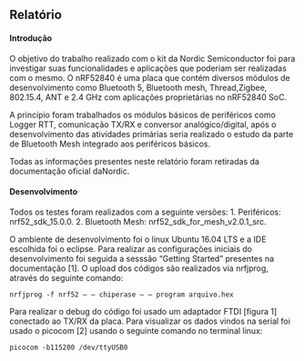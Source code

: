 ## Relatório

#### Introdução
<p>O objetivo do trabalho realizado com o kit da Nordic Semiconductor foi para investigar suas funcionalidades e aplicações que poderiam ser realizadas com o mesmo. O nRF52840 é uma placa que contém diversos módulos de desenvolvimento como Bluetooth 5, Bluetooth mesh, Thread,Zigbee, 802.15.4, ANT e 2.4 GHz com aplicações proprietárias no nRF52840 SoC.</p>
<p>A princípio foram trabalhados os módulos básicos de periféricos como Logger RTT,
comunicação TX/RX e conversor analógico/digital, após o desenvolvimento das atividades
primárias seria realizado o estudo da parte de Bluetooth Mesh integrado aos periféricos básicos.</p>
<p>Todas as informações presentes neste relatório foram retiradas da documentação oficial daNordic.</p>

#### Desenvolvimento
<p>Todos os testes foram realizados com a seguinte versões:
1. Periféricos: nrf52_sdk_15.0.0.
2. Bluetooth Mesh: nrf52_sdk_for_mesh_v2.0.1_src.
</p>

<p>O ambiente de desenvolvimento foi o linux Ubuntu 16.04 LTS e a IDE escolhida foi o eclipse. Para realizar as configurações iniciais do desenvolvimento foi seguida a sesssão “Getting Started” presentes na documentação [1]. O upload dos códigos são realizados via nrfjprog, através do seguinte comando:</p>

```nrfjprog -f nrf52 – – chiperase – – program arquivo.hex```
<p>Para realizar o debug do código foi usado um adaptador FTDI [figura 1] conectado ao TX/RX da placa. Para visualizar os dados vindos na serial foi usado o picocom [2] usando o seguinte comando no terminal linux:</p>

```picocom -b115200 /dev/ttyUSB0```
